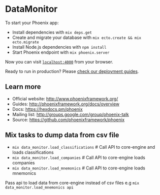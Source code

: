 # DataMonitor

To start your Phoenix app:

  * Install dependencies with `mix deps.get`
  * Create and migrate your database with `mix ecto.create && mix ecto.migrate`
  * Install Node.js dependencies with `npm install`
  * Start Phoenix endpoint with `mix phoenix.server`

Now you can visit [`localhost:4000`](http://localhost:4000) from your browser.

Ready to run in production? Please [check our deployment guides](http://www.phoenixframework.org/docs/deployment).

## Learn more

  * Official website: http://www.phoenixframework.org/
  * Guides: http://phoenixframework.org/docs/overview
  * Docs: https://hexdocs.pm/phoenix
  * Mailing list: http://groups.google.com/group/phoenix-talk
  * Source: https://github.com/phoenixframework/phoenix

## Mix tasks to dump data from csv file

  * `mix data_monitor.load_classifications` # Call API to core-engine and loads classifications 
  * `mix data_monitor.load_companies`       # Call API to core-engine loads companies 
  * `mix data_monitor.load_mnemonics`       # Call API to core-engine loads mnemonics 

Pass api to load data from core-engine instead of csv files
e.g `mix data_monitor.load_mnemonics api`

